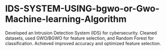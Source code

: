 # IDS-SYSTEM-USING-bgwo-or-Gwo-Machine-learning-Algorithm
Developed an Intrusion Detection System (IDS) for cybersecurity. Cleaned datasets, used GWO/BGWO for feature selection, and Random Forest for classification. Achieved improved accuracy and optimized feature selection.
